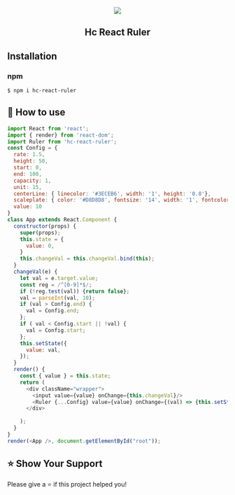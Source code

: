 <p align="middle" ><img src="https://raw.githubusercontent.com/Mark910413/hc-react-ruler/master/example.jpg"/></p>
<h2 align="middle">Hc React Ruler</h2>

## Installation
### npm
```sh
$ npm i hc-react-ruler
```

## 🚀 How to use
```javascript
import React from 'react';
import { render} from 'react-dom';
import Ruler from 'hc-react-ruler';
const Config = {
  rate: 1.5,
  height: 50,
  start: 0,
  end: 100,
  capacity: 1,
  unit: 15,
  centerLine: { linecolor: '#3ECEB6', width: '1', height: '0.8'},
  scaleplate: { color: '#D8D8D8', fontsize: '14', width: '1', fontcolor: '#D8D8D8', halfLineHeight: '0.4', lineHeight: '0.3', fullLineHeight: '0.6'},
  value: 10
}
class App extends React.Component {
  constructor(props) {
    super(props);
    this.state = {
      value: 0,
    }
    this.changeVal = this.changeVal.bind(this);
  }
  changeVal(e) {
    let val = e.target.value;
    const reg = /^[0-9]*$/;
    if (!reg.test(val)) {return false};
    val = parseInt(val, 10);
    if (val > Config.end) {
      val = Config.end;
    };
    if ( val < Config.start || !val) {
      val = Config.start;
    };
    this.setState({
      value: val,
    });
  }
  render() {
    const { value } = this.state;
    return (
      <div className="wrapper">
        <input value={value} onChange={this.changeVal}/>
        <Ruler {...Config} value={value} onChange={(val) => {this.setState({value: val})}} />
      </div>
      
    );
  }
}
render(<App />, document.getElementById("root"));

```
	
	
## ⭐️ Show Your Support
Please give a ⭐️ if this project helped you!
